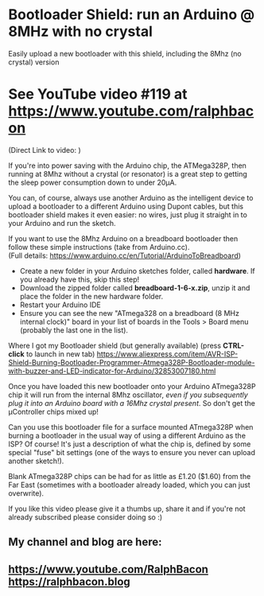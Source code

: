# Bootloader Shield: run an Arduino @ 8MHz with no crystal

Easily upload a new bootloader with this shield, including the 8Mhz (no crystal) version

# See YouTube video #119 at https://www.youtube.com/ralphbacon  
(Direct Link to video: )

If you're into power saving with the Arduino chip, the ATMega328P, then running at 8Mhz without a crystal (or resonator) is a great step to getting the sleep power consumption down to under 20µA.

You can, of course, always use another Arduino as the intelligent device to upload a bootloader to a different Arduino using Dupont cables, but this bootloader shield makes it even easier: no wires, just plug it straight in to your Arduino and run the sketch.

If you want to use the 8Mhz Arduino on a breadboard bootloader then follow these simple instructions (take from Arduino.cc).  
(Full details: https://www.arduino.cc/en/Tutorial/ArduinoToBreadboard)

- Create a new folder in your Arduino sketches folder, called **hardware**. If you already have this, skip this step!
- Download the zipped folder called **breadboard-1-6-x.zip**, unzip it and place the folder in the new hardware folder.
- Restart your Arduino IDE 
- Ensure you can see the new "ATmega328 on a breadboard (8 MHz internal clock)" board in your list of boards in the Tools > Board menu (probably the last one in the list).

Where I got my Bootloader shield (but generally available) (press **CTRL-click** to launch in new tab)
https://www.aliexpress.com/item/AVR-ISP-Shield-Burning-Bootloader-Programmer-Atmega328P-Bootloader-module-with-buzzer-and-LED-indicator-for-Arduino/32853007180.html

Once you have loaded this new bootloader onto your Arduino ATmega328P chip it will run from the internal 8Mhz oscillator, _even if you subsequently plug it into an Arduino board with a 16Mhz crystal present_. So don't get the µController chips mixed up!

Can you use this bootloader file for a surface mounted ATmega328P when burning a bootloader in the usual way of using a different Arduino as the ISP? Of course! It's just a description of what the chip is, defined by some special "fuse" bit settings (one of the ways to ensure you never can upload another sketch!).

Blank ATmega328P chips can be had for as little as £1.20 ($1.60) from the Far East (sometimes with a bootloader already loaded, which you can just overwrite).

If you like this video please give it a thumbs up, share it and if you're not already subscribed please consider doing so :)

My channel and blog are here:  
------------------------------------------------------------------  
https://www.youtube.com/RalphBacon  
https://ralphbacon.blog  
------------------------------------------------------------------  
